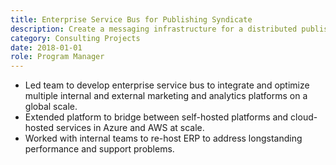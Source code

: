 ```yaml
---
title: Enterprise Service Bus for Publishing Syndicate
description: Create a messaging infrastructure for a distributed publisher providing customer data from a legacy ERP to modern platforms in multiple data centers at scale.
category: Consulting Projects
date: 2018-01-01
role: Program Manager
---
```


* Led team to develop enterprise service bus to integrate and optimize multiple internal and external marketing and analytics platforms on a global scale.
* Extended platform to bridge between self-hosted platforms and cloud-hosted services in Azure and AWS at scale.
* Worked with internal teams to re-host ERP to address longstanding performance and support problems.
